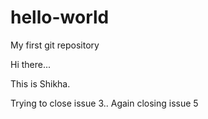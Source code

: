 # hello-world
My first git repository

Hi there...

This is Shikha.

Trying to close issue 3.. Again closing issue 5
